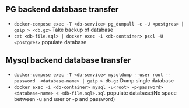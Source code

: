 
## PG backend database transfer

- `docker-compose exec -T <db-service> pg_dumpall -c -U <postgres> | gzip > <db.gz>` Take backup of database
- `cat <db-file.sql> | docker exec -i <db-container> psql -U <postgres>` populate database

## Mysql backend database transfer
- `docker-compose exec -T <db-service> mysqldump --user root --password  <database-name> | gzip > db.gz` Dump single database
- `docker exec -i <db-container> mysql -u<root> -p<password> <database-name> < <db-file.sql>.sql` populate database(No space between -u and user or -p and password)
